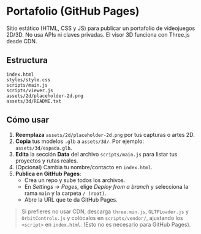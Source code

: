 # Portafolio (GitHub Pages)

Sitio estático (HTML, CSS y JS) para publicar un portafolio de videojuegos 2D/3D. No usa APIs ni claves privadas. El visor 3D funciona con Three.js desde CDN.

## Estructura

```
index.html
styles/style.css
scripts/main.js
scripts/viewer.js
assets/2d/placeholder-2d.png
assets/3d/README.txt
```

## Cómo usar

1. **Reemplaza** `assets/2d/placeholder-2d.png` por tus capturas o artes 2D.
2. **Copia** tus modelos `.glb` a `assets/3d/`. Por ejemplo: `assets/3d/espada.glb`.
3. **Edita** la sección **Data** del archivo `scripts/main.js` para listar tus proyectos y rutas reales.
4. (Opcional) Cambia tu nombre/contacto en `index.html`.
5. **Publica en GitHub Pages**:
   - Crea un repo y sube todos los archivos.
   - En *Settings → Pages*, elige *Deploy from a branch* y selecciona la rama `main` y la carpeta `/ (root)`.
   - Abre la URL que te da GitHub Pages.

> Si prefieres no usar CDN, descarga `three.min.js`, `GLTFLoader.js` y `OrbitControls.js` y colócalos en `scripts/vendor/`, ajustando los `<script>` en `index.html`. (Esto no es necesario para GitHub Pages).
